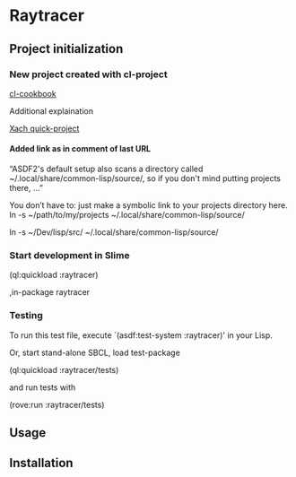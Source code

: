 # Raytracer

## Project initialization

### New project created with cl-project

[cl-cookbook](https://lispcookbook.github.io/cl-cookbook/getting-started.html)

Additional explaination

[Xach quick-project](https://xach.livejournal.com/278047.html)

#### Added link as in comment of last URL

“ASDF2's default setup also scans a directory called ~/.local/share/common-lisp/source/, 
so if you don't mind putting projects there, …”

You don’t have to: just make a symbolic link to your projects directory here.
ln -s ~/path/to/my/projects ~/.local/share/common-lisp/source/

ln -s ~/Dev/lisp/src/ ~/.local/share/common-lisp/source/

### Start development in Slime

(ql:quickload :raytracer)

,in-package raytracer

### Testing

To run this test file, execute `(asdf:test-system :raytracer)' in your Lisp.

Or, start stand-alone SBCL, load test-package

(ql:quickload :raytracer/tests)

and run tests with

(rove:run :raytracer/tests)

## Usage

## Installation
 
